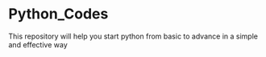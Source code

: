 # Python_Codes
This repository will help you start python from basic to advance in a simple and effective way 
